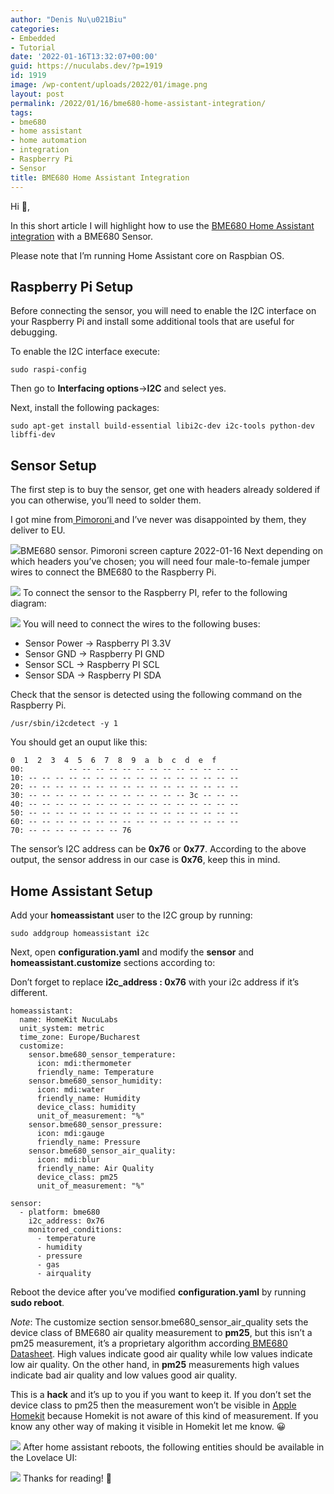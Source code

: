 ```yaml
---
author: "Denis Nu\u021Biu"
categories:
- Embedded
- Tutorial
date: '2022-01-16T13:32:07+00:00'
guid: https://nuculabs.dev/?p=1919
id: 1919
image: /wp-content/uploads/2022/01/image.png
layout: post
permalink: /2022/01/16/bme680-home-assistant-integration/
tags:
- bme680
- home assistant
- home automation
- integration
- Raspberry Pi
- Sensor
title: BME680 Home Assistant Integration
---
```

Hi 👋,


In this short article I will highlight how to use the [BME680 Home Assistant integration](https://www.home-assistant.io/integrations/bme680/) with a BME680 Sensor.


Please note that I’m running Home Assistant core on Raspbian OS.


## Raspberry Pi Setup


Before connecting the sensor, you will need to enable the I2C interface on your Raspberry Pi and install some additional tools that are useful for debugging.


To enable the I2C interface execute:


```
sudo raspi-config
```


Then go to **Interfacing options**->**I2C** and select yes.


Next, install the following packages:


```
sudo apt-get install build-essential libi2c-dev i2c-tools python-dev libffi-dev
```


## Sensor Setup


The first step is to buy the sensor, get one with headers already soldered if you can otherwise, you’ll need to solder them.


I got mine from[ Pimoroni ](https://shop.pimoroni.com/)and I’ve never was disappointed by them, they deliver to EU.


![](/wp-content/uploads/2022/01/image.png?w=1024)BME680 sensor. Pimoroni screen capture 2022-01-16
Next depending on which headers you’ve chosen; you will need four male-to-female jumper wires to connect the BME680 to the Raspberry Pi.


![](/wp-content/uploads/2022/01/image-1.png?w=1024)
To connect the sensor to the Raspberry PI, refer to the following diagram:


![](/wp-content/uploads/2022/01/image-2.png?w=1024)
You will need to connect the wires to the following buses:


- Sensor Power -> Raspberry PI 3.3V
- Sensor GND -> Raspberry PI GND
- Sensor SCL -> Raspberry PI SCL
- Sensor SDA -> Raspberry PI SDA


Check that the sensor is detected using the following command on the Raspberry Pi.


```
/usr/sbin/i2cdetect -y 1
```


You should get an ouput like this:


```
0  1  2  3  4  5  6  7  8  9  a  b  c  d  e  f
00:          -- -- -- -- -- -- -- -- -- -- -- -- --
10: -- -- -- -- -- -- -- -- -- -- -- -- -- -- -- --
20: -- -- -- -- -- -- -- -- -- -- -- -- -- -- -- --
30: -- -- -- -- -- -- -- -- -- -- -- -- 3c -- -- --
40: -- -- -- -- -- -- -- -- -- -- -- -- -- -- -- --
50: -- -- -- -- -- -- -- -- -- -- -- -- -- -- -- --
60: -- -- -- -- -- -- -- -- -- -- -- -- -- -- -- --
70: -- -- -- -- -- -- -- 76
```


The sensor’s I2C address can be **0x76** or **0x77**. According to the above output, the sensor address in our case is **0x76**, keep this in mind.


## Home Assistant Setup


Add your **homeassistant** user to the I2C group by running:


```
sudo addgroup homeassistant i2c
```


Next, open **configuration.yaml** and modify the **sensor** and **homeassistant.customize** sections according to:


Don’t forget to replace **i2c\_address : 0x76** with your i2c address if it’s different.


```
homeassistant:
  name: HomeKit NucuLabs
  unit_system: metric
  time_zone: Europe/Bucharest
  customize:
    sensor.bme680_sensor_temperature:
      icon: mdi:thermometer
      friendly_name: Temperature
    sensor.bme680_sensor_humidity:
      icon: mdi:water
      friendly_name: Humidity
      device_class: humidity
      unit_of_measurement: "%"
    sensor.bme680_sensor_pressure:
      icon: mdi:gauge
      friendly_name: Pressure
    sensor.bme680_sensor_air_quality:
      icon: mdi:blur
      friendly_name: Air Quality
      device_class: pm25
      unit_of_measurement: "%"

sensor:
  - platform: bme680
    i2c_address: 0x76
    monitored_conditions:
      - temperature
      - humidity
      - pressure
      - gas
      - airquality
```


Reboot the device after you’ve modified **configuration.yaml** by running **sudo reboot**.


*Note*: The customize section sensor.bme680\_sensor\_air\_quality sets the device class of BME680 air quality measurement to **pm25**, but this isn’t a pm25 measurement, it’s a proprietary algorithm according[ BME680 Datasheet](https://www.bosch-sensortec.com/media/boschsensortec/downloads/datasheets/bst-bme680-ds001.pdf). High values indicate good air quality while low values indicate low air quality. On the other hand, in **pm25** measurements high values indicate bad air quality and low values good air quality.


This is a **hack** and it’s up to you if you want to keep it. If you don’t set the device class to pm25 then the measurement won’t be visible in [Apple Homekit](https://developer.apple.com/homekit/) because Homekit is not aware of this kind of measurement. If you know any other way of making it visible in Homekit let me know. 😀


![](/wp-content/uploads/2022/01/img_0131.jpg?w=473)
After home assistant reboots, the following entities should be available in the Lovelace UI:


![](/wp-content/uploads/2022/01/image-3.png?w=1024)
Thanks for reading! 🍻